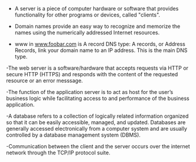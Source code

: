 - A server is a piece of computer hardware or software that provides functionality for other programs or devices, called "clients".

- Domain names provide an easy way to recognize and memorize the names using the numerically addressed Internet resources.

- www in www.foobar.com is A record DNS type: A records, or Address Records, link your domain name to an IP address. This is the main DNS type.

-The web server is a software/hardware that accepts requests via HTTP or secure HTTP (HTTPS) and responds with the content of the requested resource or an error messsage.

-The function of the application server is to act as host for the user’s business logic while facilitating access to and performance of the business application.

-A database refers to a collection of logically related information organized so that it can be easily accessible, managed, and updated. Databases are generally accessed electronically from a computer system and are usually controlled by a database management system (DBMS).

-Communication between the client and the server occurs over the internet network through the TCP/IP protocol suite.
